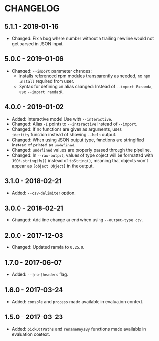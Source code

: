 # CHANGELOG

## 5.1.1 - 2019-01-16

- Changed: Fix a bug where number without a trailing newline would not get
           parsed in JSON input.

## 5.0.0 - 2019-01-06

- Changed: `--import` parameter changes:
    - Installs referenced npm modules transparently as needed, no `npm
      install` required from user.
    - Syntax for defining an alias changed:
      Instead of `--import R=ramda`, use `--import ramda:R`.

## 4.0.0 - 2019-01-02

- Added: Interactive mode! Use with `--interactive`.
- Changed: Alias `-I` points to `--interactive` instead of `--import`.
- Changed: If no functions are given as arguments, uses `identity` function
    instead of showing `--help` output.
- Changed: When using JSON output type, functions are stringified instead of
    printed as `undefined`.
- Changed: `undefined` values are properly passed through the pipeline.
- Changed: In `--raw-output`, values of type object will be formatted with
    `JSON.stringify()` instead of `toString()`, meaning that objects won't
    appear as `[object Object]` in the output.

## 3.1.0 - 2018-02-21

- Added: `--csv-delimiter` option.

## 3.0.0 - 2018-02-21

- Changed: Add line change at end when using `--output-type csv`.

## 2.0.0 - 2017-12-03

- Changed: Updated ramda to `0.25.0`.

## 1.7.0 - 2017-06-07

- Added: `--[no-]headers` flag.

## 1.6.0 - 2017-03-24

- Added: `console` and `process` made available in evaluation context.

## 1.5.0 - 2017-03-23

- Added: `pickDotPaths` and `renameKeysBy` functions made available in
  evaluation context.
